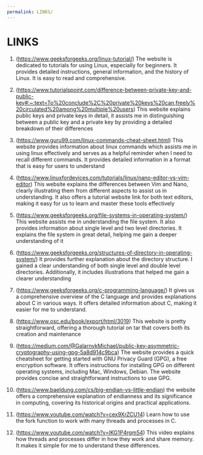 ```yaml
---
permalink: LINKS/
---
```


# LINKS


1. (https://www.geeksforgeeks.org/linux-tutorial/)
The website is dedicated to tutorials for using Linux, especially for beginners.
It provides detailed instructions, general information, and the history of Linux. It is easy to read and comprehensive.

2. (https://www.tutorialspoint.com/difference-between-private-key-and-public-key#:~:text=To%20conclude%2C%20private%20keys%20can,freely%20circulated%20among%20multiple%20users)
This website explains public keys and private keys in detail, it  assists me in distinguishing between a public key and a private key by providing a detailed breakdown of their differences

3. (https://www.guru99.com/linux-commands-cheat-sheet.html)
This website provides information about linux commands which assists me in using linux effectively and serves as a helpful reminder when I need to recall different commands. It provides detailed information in a format that is easy for users to understand

4. (https://www.linuxfordevices.com/tutorials/linux/nano-editor-vs-vim-editor)
This website explains the differences between Vim and Nano, clearly illustrating them from different aspects to assist us in understanding. It also offers a tutorial website link for both text editors, making it easy for us to learn and master these tools effectively

5. (https://www.geeksforgeeks.org/file-systems-in-operating-system/)
This website assists me in understanding the file system. It also provides information about single level and two level directories. It explains the file system in great detail, helping me gain a deeper understanding of it

6. (https://www.geeksforgeeks.org/structures-of-directory-in-operating-system/)
It provides further explanation about the directory structure. I gained a clear understanding of both single level and double level directories. Additionally, it includes illustrations that helped me gain a clearer understanding

7. (https://www.geeksforgeeks.org/c-programming-language/)
It gives us a comprehensive overview of the C language and provides explanations about C in various ways. It offers detailed information about C, making it easier for me to understand.

8. (https://www.osc.edu/book/export/html/3019)
This website is pretty straightforward, offering a thorough tutorial on tar that covers both its creation and maintenance

9. (https://medium.com/@GalarnykMichael/public-key-asymmetric-cryptography-using-gpg-5a8d914c9bca)
The website provides a quick cheatsheet for getting started with GNU Privacy Guard (GPG), a free encryption software. It offers instructions for installing GPG on different operating systems, including Mac, Windows, Debian. The website provides concise and straightforward instructions to use GPG.

10. (https://www.baeldung.com/cs/big-endian-vs-little-endian)
the website offers a comprehensive explanation of endianness and its significance in computing, covering its historical origins and practical applications.

11. (https://www.youtube.com/watch?v=cex9XrZCU14)
Learn how to use the fork function to work with many threads and processes in C.

12. (https://www.youtube.com/watch?v=IKG1P4rgm54)
This video explains how threads and processes differ in how they work and share memory. It makes it simple for me to understand these differences.
